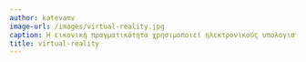 ```yaml
---
author: katevamv
image-url: /images/virtual-reality.jpg
caption: Η εικονική πραγματικότητα χρησιμοποιεί ηλεκτρονικούς υπολογιστές,για να δημιουργήσει και να προσομοιώσει πραγματικά ή μη περιβάλλοντα,από τα οποία ο χρήστης έχει την ψευδαίσθηση ότι περιβάλλεται και στα οποία μπορεί να κινηθεί ελεύθερα.
title: virtual-reality
---
```

